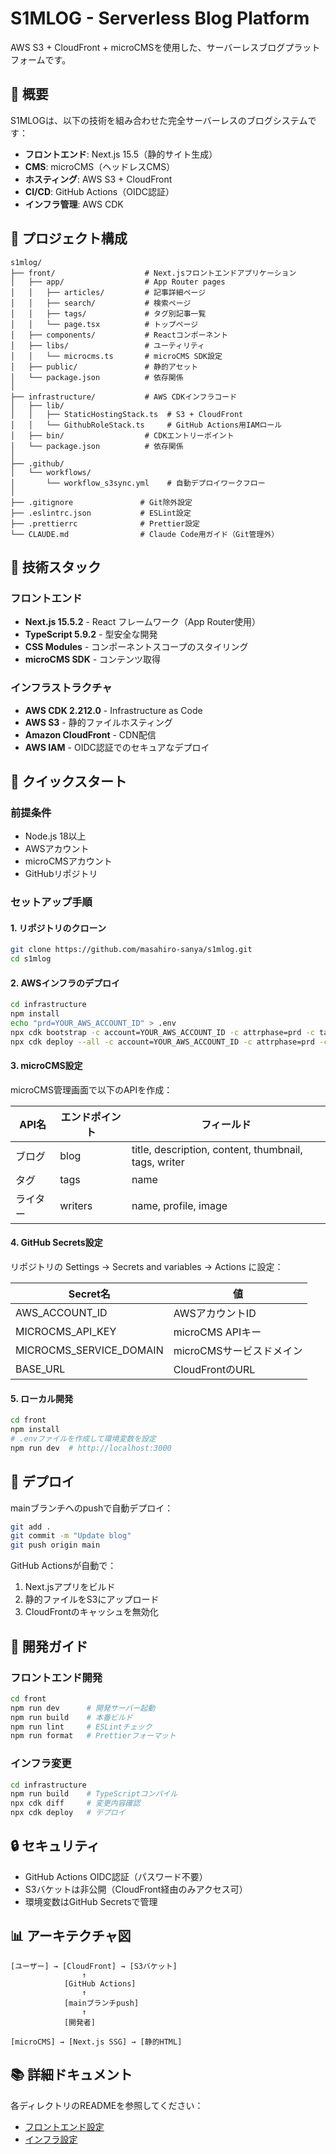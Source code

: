 # S1MLOG - Serverless Blog Platform

AWS S3 + CloudFront + microCMSを使用した、サーバーレスブログプラットフォームです。

## 🚀 概要

S1MLOGは、以下の技術を組み合わせた完全サーバーレスのブログシステムです：

- **フロントエンド**: Next.js 15.5（静的サイト生成）
- **CMS**: microCMS（ヘッドレスCMS）
- **ホスティング**: AWS S3 + CloudFront
- **CI/CD**: GitHub Actions（OIDC認証）
- **インフラ管理**: AWS CDK

## 📁 プロジェクト構成

```
s1mlog/
├── front/                    # Next.jsフロントエンドアプリケーション
│   ├── app/                  # App Router pages
│   │   ├── articles/         # 記事詳細ページ
│   │   ├── search/           # 検索ページ
│   │   ├── tags/             # タグ別記事一覧
│   │   └── page.tsx          # トップページ
│   ├── components/           # Reactコンポーネント
│   ├── libs/                 # ユーティリティ
│   │   └── microcms.ts       # microCMS SDK設定
│   ├── public/               # 静的アセット
│   └── package.json          # 依存関係
│
├── infrastructure/           # AWS CDKインフラコード
│   ├── lib/
│   │   ├── StaticHostingStack.ts  # S3 + CloudFront
│   │   └── GithubRoleStack.ts     # GitHub Actions用IAMロール
│   ├── bin/                  # CDKエントリーポイント
│   └── package.json          # 依存関係
│
├── .github/
│   └── workflows/
│       └── workflow_s3sync.yml    # 自動デプロイワークフロー
│
├── .gitignore               # Git除外設定
├── .eslintrc.json           # ESLint設定
├── .prettierrc              # Prettier設定
└── CLAUDE.md                # Claude Code用ガイド（Git管理外）
```

## 🔧 技術スタック

### フロントエンド
- **Next.js 15.5.2** - React フレームワーク（App Router使用）
- **TypeScript 5.9.2** - 型安全な開発
- **CSS Modules** - コンポーネントスコープのスタイリング
- **microCMS SDK** - コンテンツ取得

### インフラストラクチャ
- **AWS CDK 2.212.0** - Infrastructure as Code
- **AWS S3** - 静的ファイルホスティング
- **Amazon CloudFront** - CDN配信
- **AWS IAM** - OIDC認証でのセキュアなデプロイ

## 🚦 クイックスタート

### 前提条件
- Node.js 18以上
- AWSアカウント
- microCMSアカウント
- GitHubリポジトリ

### セットアップ手順

#### 1. リポジトリのクローン
```bash
git clone https://github.com/masahiro-sanya/s1mlog.git
cd s1mlog
```

#### 2. AWSインフラのデプロイ
```bash
cd infrastructure
npm install
echo "prd=YOUR_AWS_ACCOUNT_ID" > .env
npx cdk bootstrap -c account=YOUR_AWS_ACCOUNT_ID -c attrphase=prd -c target=app
npx cdk deploy --all -c account=YOUR_AWS_ACCOUNT_ID -c attrphase=prd -c target=app
```

#### 3. microCMS設定
microCMS管理画面で以下のAPIを作成：

| API名 | エンドポイント | フィールド |
|------|------------|---------|
| ブログ | blog | title, description, content, thumbnail, tags, writer |
| タグ | tags | name |
| ライター | writers | name, profile, image |

#### 4. GitHub Secrets設定
リポジトリの Settings → Secrets and variables → Actions に設定：

| Secret名 | 値 |
|---------|-----|
| AWS_ACCOUNT_ID | AWSアカウントID |
| MICROCMS_API_KEY | microCMS APIキー |
| MICROCMS_SERVICE_DOMAIN | microCMSサービスドメイン |
| BASE_URL | CloudFrontのURL |

#### 5. ローカル開発
```bash
cd front
npm install
# .envファイルを作成して環境変数を設定
npm run dev  # http://localhost:3000
```

## 🚀 デプロイ

mainブランチへのpushで自動デプロイ：

```bash
git add .
git commit -m "Update blog"
git push origin main
```

GitHub Actionsが自動で：
1. Next.jsアプリをビルド
2. 静的ファイルをS3にアップロード
3. CloudFrontのキャッシュを無効化

## 📝 開発ガイド

### フロントエンド開発
```bash
cd front
npm run dev      # 開発サーバー起動
npm run build    # 本番ビルド
npm run lint     # ESLintチェック
npm run format   # Prettierフォーマット
```

### インフラ変更
```bash
cd infrastructure
npm run build    # TypeScriptコンパイル
npx cdk diff     # 変更内容確認
npx cdk deploy   # デプロイ
```

## 🔒 セキュリティ

- GitHub Actions OIDC認証（パスワード不要）
- S3バケットは非公開（CloudFront経由のみアクセス可）
- 環境変数はGitHub Secretsで管理

## 📊 アーキテクチャ図

```
[ユーザー] → [CloudFront] → [S3バケット]
                ↑
            [GitHub Actions]
                ↑
            [mainブランチpush]
                ↑
            [開発者]

[microCMS] → [Next.js SSG] → [静的HTML]
```

## 📚 詳細ドキュメント

各ディレクトリのREADMEを参照してください：
- [フロントエンド設定](./front/README.md)
- [インフラ設定](./infrastructure/README.md)